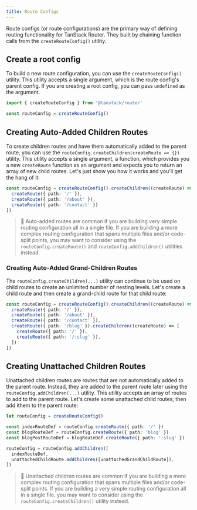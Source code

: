 ```yaml
---
title: Route Configs
---
```


Route configs (or route configurations) are the primary way of defining routing functionality for TanStack Router. They built by chaining function calls from the `createRouteConfig()` utility.

## Create a root config

To build a new route configuration, you can use the `createRouteConfig()` utility. This utility accepts a single argument, which is the route config's parent config. If you are creating a root config, you can pass `undefined` as the argument.

```ts
import { createRouteConfig } from '@tanstack/router'

const routeConfig = createRouteConfig()
```

## Creating Auto-Added Children Routes

To create children routes and have them automatically added to the parent route, you can use the `routeConfig.createChildren(createRoute => {})` utility. This utility accepts a single argument, a function, which provides you a new `createRoute` function as an argument and expects you to return an array of new child routes. Let's just show you how it works and you'll get the hang of it:

```ts
const routeConfig = createRouteConfig().createChildren((createRoute) => [
  createRoute({ path: '/' }),
  createRoute({ path: '/about' }),
  createRoute({ path: '/contact' })
])
```

> 🧠 Auto-added routes are common if you are building very simple routing configuration all in a single file. If you are building a more complex routing configuration that spans multiple files and/or code-split points, you may want to consider using the `routeConfig.createRoute()` and `routeConfig.addChildren()` utilities instead.

### Creating Auto-Added Grand-Children Routes

The `routeConfig.createChildren(...)` utility can continue to be used on child routes to create an unlimited number of nesting levels. Let's create a child route and then create a grand-child route for that child route:

```ts
const routeConfig = createRouteConfig().createChildren((createRoute) => [
  createRoute({ path: '/' }),
  createRoute({ path: '/about' }),
  createRoute({ path: '/contact' }),
  createRoute({ path: '/blog' }).createChildren((createRoute) => [
    createRoute({ path: '/' }),
    createRoute({ path: '/:slug' }),
  ])
])
```

## Creating Unattached Children Routes

Unattached children routes are routes that are not automatically added to the parent route. Instead, they are added to the parent route later using the `routeConfig.addChildren(...)` utility. This utility accepts an array of routes to add to the parent route. Let's create some unattached child routes, then add ithem to the parent route:

```ts
let routeConfig = createRouteConfig()

const indexRouteDef = routeConfig.createRoute({ path: '/' })
const blogRouteDef = routeConfig.createRoute({ path: 'blog' })
const blogPostRouteDef = blogRouteDef.createRoute({ path: ':slug' })

routeConfig = routeConfig.addChildren([
  indexRouteDef,
  unattachedChildRoute.addChildren([unattachedGrandChildRoute]),
])
```

> 🧠 Unattached children routes are common if you are building a more complex routing configuration that spans multiple files and/or code-split points. If you are building a very simple routing configuration all in a single file, you may want to consider using the `routeConfig.createChildren()` utility instead.
